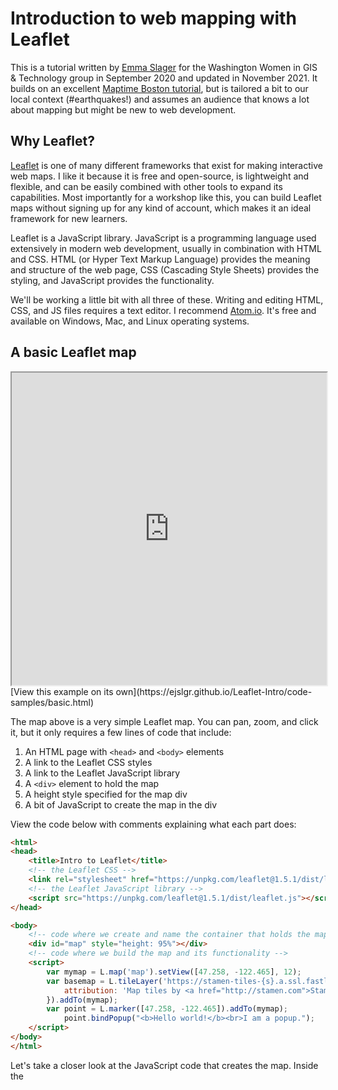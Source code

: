 # Introduction to web mapping with Leaflet

This is a tutorial written by [Emma Slager](http://faculty.washington.edu/ejslager/) for the Washington Women in GIS & Technology group in September 2020 and updated in November 2021. It builds on an excellent [Maptime Boston tutorial](https://maptimeboston.github.io/leaflet-intro/), but is tailored a bit to our local context (#earthquakes!) and assumes an audience that knows a lot about mapping but might be new to web development.

## Why Leaflet?

[Leaflet](https://leafletjs.com/) is one of many different frameworks that exist for making interactive web maps. I like it because it is free and open-source, is lightweight and flexible, and can be easily combined with other tools to expand its capabilities. Most importantly for a workshop like this, you can build Leaflet maps without signing up for any kind of account, which makes it an ideal framework for new learners.

Leaflet is a JavaScript library. JavaScript is a programming language used extensively in modern web development, usually in combination with HTML and CSS. HTML (or Hyper Text Markup Language) provides the meaning and structure of the web page, CSS (Cascading Style Sheets) provides the styling, and JavaScript provides the functionality.

We'll be working a little bit with all three of these. Writing and editing HTML, CSS, and JS files requires a text editor. I recommend [Atom.io](https://atom.io/). It's free and available on Windows, Mac, and Linux operating systems.

## A basic Leaflet map

<iframe src="https://ejslgr.github.io/Leaflet-Intro/code-samples/basic.html" style="width:100%; height:500px;"></iframe>
[View this example on its own](https://ejslgr.github.io/Leaflet-Intro/code-samples/basic.html)

The map above is a very simple Leaflet map. You can pan, zoom, and click it, but it only requires a few lines of code that include:

1. An HTML page with ```<head>``` and ```<body>``` elements
2. A link to the Leaflet CSS styles
3. A link to the Leaflet JavaScript library
4. A ```<div>``` element to hold the map
5. A height style specified for the map div
6. A bit of JavaScript to create the map in the div

View the code below with comments explaining what each part does:
```html
<html>
<head>
	<title>Intro to Leaflet</title>
 	<!-- the Leaflet CSS -->
	<link rel="stylesheet" href="https://unpkg.com/leaflet@1.5.1/dist/leaflet.css"/>
	<!-- the Leaflet JavaScript library -->
	<script src="https://unpkg.com/leaflet@1.5.1/dist/leaflet.js"></script>
</head>

<body>
  	<!-- code where we create and name the container that holds the map -->
	<div id="map" style="height: 95%"></div>
  	<!-- code where we build the map and its functionality -->
	<script>
		var mymap = L.map('map').setView([47.258, -122.465], 12);
		var basemap = L.tileLayer('https://stamen-tiles-{s}.a.ssl.fastly.net/terrain/{z}/{x}/{y}{r}.png', {
			attribution: 'Map tiles by <a href="http://stamen.com">Stamen Design</a>, <a href="http://creativecommons.org/licenses/by/3.0">CC BY 3.0</a> &mdash; Map data &copy; <a href="https://www.openstreetmap.org/copyright">OpenStreetMap</a> contributors',
		}).addTo(mymap);
		var point = L.marker([47.258, -122.465]).addTo(mymap);
			point.bindPopup("<b>Hello world!</b><br>I am a popup.");
  	</script>
</body>
</html>
```
Let's take a closer look at the JavaScript code that creates the map. Inside the <script> tags, we have code that:

1. Creates the map variable (named "```mymap```")
2. Uses ```L.map()``` to initialize the map object, passing it the id of the div where we want the map to go
3. Uses the ```setView()``` method to center the map on Tacoma (latitude 47.258 and longitude -122.465) and set the zoom level to 12
4. Uses ```L.tileLayer()``` to create the base layer of map tiles, specifying a URL template for the tile images. In this case, we're using tiles map designed by a company called Stamen, but we could use tiles from [many different sources](http://leaflet-extras.github.io/leaflet-providers/preview/), including Open Street Map, ESRI, or Carto. {z}/{x}/{y} is a template that Leaflet uses to find tiles at the correct zoom, x, and y coordinates. The code inside the ```attribution``` option sets the attribution text that appears in the bottom right corner of the map.
5. Uses the ```addTo()``` method to add the base tile layer to the map
6. Uses ```L.marker()```to create a point marker at lat/long 42.258, -122.465 and ```addTo()``` to add the point marker to the map
7. Uses ```.bindPopup``` to create a popup that appears when the point marker is clicked. We use HTML ```("<b>Hello world!</b><br>I am a popup.")``` to provide the content of the popup.

## Try it yourself

For the remainder of the tutorial, I suggest that you copy the code from this <a href="https://github.com/ejslgr/Leaflet-Intro/blob/master/code-samples/earthquakes-starter.html" download>starterfile </a>, paste it into a new HTML document in Atom, and follow along to make the changes yourself.

You'll note that the starter file is very similar to the basic Leaflet map we looked at above, except that we've removed the marker and changed the center and zoom level. Next, we'll add some data.

## Working with GeoJSON data

Adding data with the ```L.marker()``` method is simple, but it can be somewhat inconvenient. If we were mapping hundreds of points, we would have to manually type in the lat/long pairs for every point into our code. No thank you! Can't we just add a Shapefile?

Shapefiles, as you likely know, are the default vector data format when working with ArcGIS. With web mapping, however, the standard data format is GeoJSON. Like other formats for geospatial data, GeoJSON stores information about geographic features and their non-spatial attributes (e.g. a line indicating a street and the name of the street). It is based on JavaScript Object Notation, which means it will be more familiar to web developers than GIS professionals, but it's fairly easy to work with and understand.  

Instead of storing data in tables, GeoJSON stores data in "key: value pairs." These are both machine readable and human readable. Here's an example:
```json
{ "type": "FeatureCollection",
  "features": [
    { "type": "Feature",
      "geometry": {"type": "Point", "coordinates": [102.0, 0.5]},
      "properties": {"name": "Example Point"}
      },

    { "type": "Feature",
      "geometry": {
        "type": "LineString",
        "coordinates": [
          [102.0, 0.0], [103.0, 1.0], [104.0, 0.0], [105.0, 1.0]
          ]},
      "properties": {
        "name": "example line",
        "number of vertices": 4
        }
      },

    { "type": "Feature",
       "geometry": {
         "type": "Polygon",
         "coordinates": [
           [ [100.0, 0.0], [101.0, 0.0], [101.0, 1.0],
             [100.0, 1.0], [100.0, 0.0] ]
           ]},
       "properties": {
         "name": "example polygon",
         "number of vertices": 5}
         }
    ]
  }
  ```
In this file, we have a collection of features. Each feature has a geometry and properties. The geometry describes the geographic feature. For instance, the first feature is a point located at lat: 0.5 and lon: 102.0. The properties are the non-spatial attributes. In this case, each feature has a name, and the line and polygon features also have a property that lists of the number of vertices in the shape.

If you want to know more about GeoJSON, a good place to start is its [Wikipedia page](https://en.wikipedia.org/wiki/GeoJSON). Note that many open data portals make data available to download in the GeoJSON format, but it's also possible to convert data in other formats (like Shapefiles, CSVs, KMLs, etc.) into GeoJSON with various tools.

## Adding GeoJSON data to our Leaflet map

To our map, we're going to add a live GeoJSON feed of all the earthquakes that occurred in the past day. USGS maintains numerous earthquake feeds, and you can see a summary of the information it makes available about these quakes here: [https://earthquake.usgs.gov/earthquakes/feed/v1.0/geojson.php](https://earthquake.usgs.gov/earthquakes/feed/v1.0/geojson.php)

The feed we want is all earthquakes of every magnitude that occurred in the last 24 hours: [https://earthquake.usgs.gov/earthquakes/feed/v1.0/summary/all_day.geojson](https://earthquake.usgs.gov/earthquakes/feed/v1.0/summary/all_day.geojson). If you click on this link, you'll recognize that what you're looking at is a GeoJSON file: a collection of features that have a specified geometry and numerous properties or non-spatial attributes.

Here's the code we use to add the earthquake GeoJSON to our map. If you're following along in Atom, add the lines of code as indicated, then view your changes in a web browser.

In the ```head``` of the HTML file, after the line of code where you add the leaflet.js script, insert the following:

```html
<script src="https://cdnjs.cloudflare.com/ajax/libs/jquery/3.5.1/jquery.min.js"></script>
```

This is a link to the JQuery library. JQuery is a common JavaScript library that makes it easy to make changes to a web page. In this case, we'll use it to load our GeoJSON file.

Next, in the ```body``` of the HTML file, after the code where you initialize the map but before the ```</script>``` tag closes, add the following:

```javascript
// load GeoJSON from an external file and add it to the map
$.getJSON("https://earthquake.usgs.gov/earthquakes/feed/v1.0/summary/all_day.geojson",function(data){
    L.geoJson(data).addTo(mymap);
});
```

```$.getJSON``` loads the file located at the URL that is specified. Then, ```L.geoJson()``` creates a vector layer from the GeoJSON and adds it to the map with ```.addTo()```.

Save your work and open it in your web browser and it should look like this:

<iframe src="https://ejslgr.github.io/Leaflet-Intro/code-samples/earthquakes-ex1.html" style="width:100%; height:500px;"></iframe>
[View this example on its own](https://ejslgr.github.io/Leaflet-Intro/code-samples/earthquakes-ex1.html)


## Adding interactivity: Let's make those markers clickable!

If we hover over the markers, we should see the cursor change from the panning hand to the pointing finger, suggesting that we can click on the markers. However, clicking doesn't seem to do anything! Let's change that. Let's make it so that when we click the markers, we get a pop-up window that tells us the location and magnitude of the earthquake and get a link we can click for more information. Thankfully each of these things (location, magnitude, and further info link) are available as properties in the earthquake GeoJSON.

Change the code that creates the GeoJSON layer as follows, adding the ```pointToLayer``` option to the ```L.geoJson()``` method before we add the layer to the map:

```javascript
$.getJSON("https://earthquake.usgs.gov/earthquakes/feed/v1.0/summary/all_day.geojson",function(data){
    L.geoJson(data, {
        pointToLayer: function(feature, latlng){
            var marker = L.marker(latlng);
            marker.bindPopup("hello!");
            return marker;
        }
    }).addTo(mymap);
});
```

```pointToLayer``` is an option built into the ```L.geoJson()``` method that Leaflet uses to determine how to convert a point feature into a map layer. ```pointToLayer``` always accepts two arguments, the GeoJSON ```feature``` and ```latlng```, which indicates the location of the feature. We then return the features as some kind of Leaflet layer, in this case, a marker layer, specified by ```L.marker()```. (Later, we'll experiment with another kind of Leaflet layer, the circle marker, or L.circleMarker.) Each marker appears at the given feature's specified lat,lng location.

Now, when we click on each earthquake marker, we should get a pop-up that reads "hello!" Let's make that text a little more helpful. Change the ```marker.bindPopup``` line of code as follows:

```javascript
marker.bindPopup("Location: " + feature.properties.place + "<br>Magnitude: " + feature.properties.mag + "<br><a href =" + feature.properties.url +">More info</a>");
```

This code uses HTML to set the content of the marker pop-up. It selects information from GeoJSON using the ```feature.properties. ``` notation to display the 'place,' 'mag,' and 'url' properties for the selected feature. We can reference what these properties are in the [GeoJSON metadata](https://earthquake.usgs.gov/earthquakes/feed/v1.0/geojson.php). Now, the markers should be clickable:
<iframe src="https://ejslgr.github.io/Leaflet-Intro/code-samples/earthquakes-ex2.html" style="width:100%; height:500px;"></iframe>
[View this example on its own](https://ejslgr.github.io/Leaflet-Intro/code-samples/earthquakes-ex2.html)

## Adding some style: proportional symbols

By default, the points are styled with generic blue markers. This is fine, but what if we wanted to style the markers based on some attribute, such as magnitude? We can use JavaScript to make a proportional symbol map using conditional statements.

First, let's change our markers to circle markers. Make the following change to your code. JavaScript is case sensitive, so make sure you capitalize correctly!

```javascript
var marker = L.circleMarker(latlng);
```

By default, these are styled as blue circles with a radius of 10 pixels, and a partly transparent fill. We can change these style defaults with options that are specified within the ```L.circleMarker()``` method. Make the following change and view the results:

```javascript
var marker = L.circleMarker(latlng, {radius: 2, color: 'red'});
```

Here we've made the radius just 2px across and changed the color of the circle to red. In web mapping, you can [define colors](https://www.w3schools.com/html/html_colors.asp) a number of ways, including with hex codes, rgb values, or---for a limited set of colors--- with standard names. Here we've used a standard name.

Next, let's set the radius of the circle to change based on the magnitude of the earthquake. Make the following change to your code:

```javascript
var marker = L.circleMarker(latlng, {radius: feature.properties.mag, color: 'red'});
```

Here we're pulling our radius value from the magnitude property of the GeoJSON. At the time of my writing this tutorial, there had been a lot of small earthquakes in North America and a smaller number of larger earthquakes in the Pacific and Indian Oceans. What do the patterns look like on the day you're mapping the data?

Currently, the data is not classified, as is typical with proportional symbol maps of numeric data. But what if we were working with ordered categorical data? Let's say we wanted to put the quakes into four categories: tiny (quakes under mag 1), small (quakes between mag 1 and 2.5), medium (between mag 2.5 and 4.5), and large (quakes larger than mag 4.5). We can achieve this with an if/else statement:

```javascript
$.getJSON("https://earthquake.usgs.gov/earthquakes/feed/v1.0/summary/all_day.geojson",function(data){
	// add GeoJSON layer to the map once the file is loaded
		L.geoJson(data, {
			pointToLayer: function(feature, latlng){
                		var radiusSize,
				mag = feature.properties.mag;
                			if (mag > 4.5) radiusSize = 10;
					else if ( mag > 2.5) radiusSize = 6;
                			else if (mag > 1) radiusSize = 4;
					else radiusSize = 2;
                		var marker = L.circleMarker(latlng, {radius: radiusSize, color: 'red'});
				marker.bindPopup("Location: " + feature.properties.place + "<br>Magnitude: " + feature.properties.mag + "<br><a href =" + feature.properties.url +">More info</a>");
				return marker;
			}
		}).addTo(mymap);
});
```
Make these changes, save your work, and view the changes in your web browser:
<iframe src="https://ejslgr.github.io/Leaflet-Intro/code-samples/earthquakes-ex3.html" style="width:100%; height:500px;"></iframe>
[View this example on its own](https://ejslgr.github.io/Leaflet-Intro/code-samples/earthquakes-ex3.html)

## Adding a title, legend, and expanatory text

Finally, let's practice good cartography and add some vital map elements. We'll add the title and explanatory text outside of the map and in the web page itself. At the very top of the ```<body>``` of your html document, above the code where you create the div that holds the map, add the following line of code:
```html
<h1>Earthquakes that have occurred in the past 24 hours</h1>
```
```<h1>``` is an HTML element that serves as a header. h1 is the largest header, h2 would be a smaller sub-header, h3 smaller yet, etc.

When you save and preview the changes, you might now have to scroll down a bit to see both the header and the full map. Let's shrink the size of the map div so that this isn't the case. Change the ```"height"``` attribute of the map div to 80% instead of 95%:
```html
	<div id="map" style="height: 80%"></div>
```
Sans-serif fonts are generally easier to read on digital screens than serified fonts, but our text defaults to Times New Roman. Let's change that with some CSS styling. In the ```<head>``` of the HTML document, beneath the lines of code where we add the Leaflet and JQuery links, add the following:
```html
	<!--CSS styles-->
	<style>
	body {
		font-family: sans-serif;
	}
	</style>
```
Next, let's add some explanatory text. In the ```<body>``` of the HTML document, below the code that creates the map div but above the opening ```<script>``` tag, add the following:
```html
	<p>This map depicts all earthquakes that have occurred in the past 24 hours. Data comes from the <a href="https://earthquake.usgs.gov/earthquakes/feed/v1.0/geojson.php">USGS Live Earthquake Feed</a> and is updated every minute. Earthquakes are visualized with proportional symbols where earthquakes of larger magnitude are depicted with larger circle markers. Click on a marker for more information about the earthquake.</p>
	<p>The Pacific Northwest lies along the Cascadia fault. Tectonic activity along this fault could cause a catastrophic earthquake that would produce major damage throughout our region. Learn about how researchers at the University of Washington are modelling earthquake risk and preparing for disaster response at the <a href="https://hazards.uw.edu/geology/m9/">M9 Project</a>.</p>
```
The ```<p>``` tag is an HTML element that we use to enclose paragraphs. The ```<a>``` tag (a for 'anchor') allows us to link to other URLs, which we use here to link to our data source and an external website where users can learn more about earthquake preparedness research in the PNW.

Having text span the entire width of the browser window makes for very short, wide paragraphs. Let's limit the width and center the main content on our page with a little extra CSS styling. Back in the ```<head>``` inside the ```<style>``` tags, update the CSS as follows:

```css
body {
	font-family: sans-serif;
	max-width: 900px;
	margin: auto;
}
```
Now, our map and the explanatory text will not exceed a width of 900px, no matter how wide the browser screen is. ```margin: auto;``` also centers the content by automatically adding margins of equal width on either side of the main body content. We could do a whole lot more with CSS to make our page appear more polished and professional, but this is enough for now. Looking good!

<iframe src="https://ejslgr.github.io/Leaflet-Intro/code-samples/earthquakes-ex4.html" style="width:100%; height:500px;"></iframe>
[View this example on its own](https://ejslgr.github.io/Leaflet-Intro/code-samples/earthquakes-ex4.html)

Finally, let's add a legend. Somewhat counter-intuitively, adding a legend is not particularly easy with Leaflet. Let's hope that some future version release changes that. In the meantime, adding a legend to our map will take four final steps: linking to one more library, creating the legend content in HTML, styling the legend with CSS, and adding the legend with JavaScript. First, in the ```<head>``` add this line of code below your link the JQuery library and above the ```<style>``` section:
```html
<script src= "https://cdn.jsdelivr.net/npm/leaflet-legend@1.0.2/leaflet-legend.min.js"></script>
```
This library (or 'plugin' as Leaflet calls them) was made by a Leaflet user to make it a bit easier to add legends. This is actually one of the things I love about Leaflet; its user community is empowered and encouraged to make add-ons that increase the functionality of the framework. Next, add the following HTML code to the ```<body>``` of your document, below the explanatory text and above the ```<script>``` tag.
```html
<div id="legend">
		<h3><center>Earthquake magnitude</center></h3>
		<ul style="list-style-type:none">
			<li>
				<svg width="24" height="24">
					<circle cx="12" cy="20" r="2" stroke="red" stroke-width="3" fill="red" fill-opacity=".4"/>
				</svg>
				<text>Less than 1</text>
			</li>
			<li>
				<svg width="24" height="24">
					<circle cx="12" cy="18" r="4" stroke="red" stroke-width="3" fill="red" fill-opacity=".4"/>
				</svg>
				<text>Between 1 and 2.5</text>
			</li>
			<li>
				<svg width="24" height="24">
					<circle cx="12" cy="14" r="6" stroke="red" stroke-width="3" fill="red" fill-opacity=".4"/>
				</svg>
				<text>Between 2.5 and 4.5</text>
			</li>
			<li>
				<svg width="24" height="24">
					<circle cx="12" cy="12" r="10" stroke="red" stroke-width="3" fill="red" fill-opacity=".4"/>
				</svg>
				<text x="0" y="0)">Greater than 4.5</text>
			</li>
		</ul>
	</div>
```
Save your changes and view them in the web browser. If you scroll down, you should see the legend below the explanatory text. However, we want this to appear on the map itself. Toward the bottom of the ```<body>```, just before the ```</script>``` tag closes, add the following JavaScript code:
```javascript
	var Legend =  new L.Control.Legend({
		position: 'bottomright',
	});

	mymap.addControl(Legend);
	$(".legend-container").append( $("#legend") );
```
Now the legend should appear on the map itself. But it's hard to read! Let's add a little CSS styling to fix that. In the ```<head>```, inside the ```<style>``` section of your code, add the following CSS:
```css
	#legend {
		line-height: 0px;
		background: white;
		opacity: 0.8;
		padding:5px 25px 5px 0px;
	}
```
The final version of the map should look something like this!
<iframe src="https://ejslgr.github.io/Leaflet-Intro/code-samples/earthquakes-ex5.html" style="width:100%; height:500px;"></iframe>
[View this example on its own](https://ejslgr.github.io/Leaflet-Intro/code-samples/earthquakes-ex5.html)

## Onward!

Though we accomplished a lot in this tutorial (setting up web map, adding data, adding interactivity, styling our data, and adding additional elements), we've barely scratched the surface of what you can do with web mapping. We spend two quarters on these techniques in the [Masters of Geospatial Technologies program at UWT](https://www.tacoma.uw.edu/urban-studies/ms-program-overview), and the possibilities are endless. If you're interested in going further, check out some of the resources below. This list was curated by Andy Woodruff, Ryan Mullins, and Cristen Jones (the folks behind [the tutorial](https://maptimeboston.github.io/leaflet-intro/) on which I based much of the above!) and updated by me.  

*   [Tutorials on the main Leaflet site](http://leafletjs.com/examples.html)
*   [Leaflet API reference](http://leafletjs.com/reference.html)
*   [Previews and URLs for many basemap options](http://leaflet-extras.github.io/leaflet-providers/preview/)
*   [Mapbox.js, a library that builds on Leaflet and integrates with Mapbox maps](https://docs.mapbox.com/mapbox-gl-js/api/)
*   [How Simplicity Will Save GIS](http://vimeo.com/106112939), a talk by Vladimir Agafonkin at FOSS4G 2014, demonstrating the thinking behind Leaflet
*   [Web Mapping: A Workbook for Interactive Cartography and Visualization on the Open Web](https://github.com/uwcartlab/webmapping), from Robert E. Roth and collaborators at the University of Wisconson, Madison
*   [Dynamic Cartography lab assignments](https://github.com/RyanMullins/Geog461W.SP2014.Labs) from Ryan Mullins, covering many techniques and technologies, including Leaflet.
*   [Leaflet and Mapbox JavaScript API Fundamentals](https://github.com/geografa/foss4g2014-workshops/blob/master/Leaflet-and-Mapbox-JavaScript-API-Fundamentals.md) workshop by Rafa Gutierrez
*   Texts such as [Web Cartography: Map Design for Interactive and Mobile Devices](http://www.amazon.com/Web-Cartography-Design-Interactive-Devices/dp/1439876223) can be good for understanding good map design principles.

